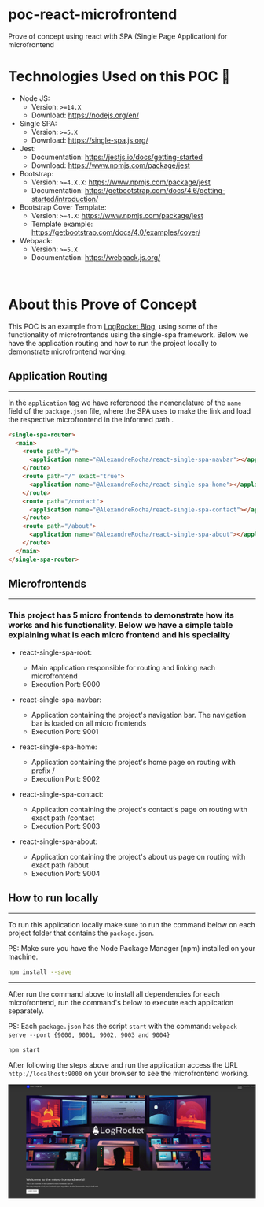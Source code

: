 # poc-react-microfrontend
Prove of concept using react with SPA (Single Page Application) for microfrontend

# <b>Technologies Used on this POC</b> :rocket:

- Node JS:
  - Version: `>=14.X`
  - Download: https://nodejs.org/en/
- Single SPA:
  - Version: `>=5.X`
  - Download: https://single-spa.js.org/
- Jest:
  - Documentation: https://jestjs.io/docs/getting-started
  - Download: https://www.npmjs.com/package/jest
- Bootstrap:
  - Version: `>=4.X.X`: https://www.npmjs.com/package/jest
  - Documentation: https://getbootstrap.com/docs/4.6/getting-started/introduction/
- Bootstrap Cover Template:
  - Version: `>=4.X`: https://www.npmjs.com/package/jest
  - Template example: https://getbootstrap.com/docs/4.0/examples/cover/
- Webpack:
   - Version: `>=5.X`
   - Documentation: https://webpack.js.org/
<br>

# <b> About this Prove of Concept </b>
This POC is an example from <a href="https://blog.logrocket.com/micro-frontend-apps-single-spa/">LogRocket Blog</a>, using some of the functionality of microfrontends using the single-spa framework. Below we have the application routing and how to run the project locally to demonstrate microfrontend working.
<br>

## <b>Application Routing </b>
<hr>

In the ```application``` tag we have referenced the nomenclature of the ```name``` field of the ```package.json``` file, where the SPA uses to make the link and load the respective microfrontend in the informed path .

```html
<single-spa-router>
  <main>
    <route path="/">
      <application name="@AlexandreRocha/react-single-spa-navbar"></application>
    </route>
    <route path="/" exact="true">
      <application name="@AlexandreRocha/react-single-spa-home"></application>
    </route>
    <route path="/contact">
      <application name="@AlexandreRocha/react-single-spa-contact"></application>
    </route>
    <route path="/about">
      <application name="@AlexandreRocha/react-single-spa-about"></application>
    </route>
  </main>
</single-spa-router>
```

## <b>Microfrontends</b>
<hr>
<h3>This project has 5 micro frontends to demonstrate how its works and his  functionality. Below we have a simple table explaining what is each micro frontend and his speciality</h3>

- react-single-spa-root:
  - Main application responsible for routing and linking each microfrontend
  - Execution Port: 9000

- react-single-spa-navbar:
  - Application containing the project's navigation bar. The navigation bar is loaded on all micro frontends
  - Execution Port: 9001

- react-single-spa-home:
  - Application containing the project's home page on routing with prefix /
  - Execution Port: 9002

- react-single-spa-contact:
  - Application containing the project's contact's page on routing with exact path /contact
  - Execution Port: 9003

- react-single-spa-about:
  - Application containing the project's about us page on routing with exact path /about
  - Execution Port: 9004

## <b>How to run locally</b>
<hr>

To run this application locally make sure to run the command below on each project folder that contains the ```package.json```.

PS: Make sure you have the Node Package Manager (npm) installed on your machine.

```zsh
npm install --save
```
<hr>

After run the command above to install all dependencies for each microfrontend, run the command's below to execute each application separately.

PS: Each ```package.json``` has the script ```start``` with the command: ```webpack serve --port {9000, 9001, 9002, 9003 and 9004}```

```zsh
npm start
```

After following the steps above and run the application access the URL ```http://localhost:9000``` on your browser to see the microfrontend working.
<br>

![alt Microfronted SPA POC](react-single-spa-root/docs/microfrontend-example.png)





